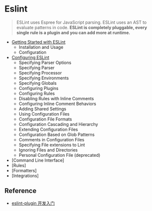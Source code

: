 # Eslint

> ESLint uses Espree for JavaScript parsing.
> ESLint uses an AST to evaluate patterns in code.
> **ESLint is completely pluggable, every single rule is a plugin and you can add more at runtime.**

- [Getting Started with ESLint](https://eslint.org/docs/user-guide/getting-started)
    - Installation and Usage
    - Configuration
- [Configuring ESLint](https://eslint.org/docs/user-guide/configuring)
    - Specifying Parser Options
    - Specifying Parser
    - Specifying Processor
    - Specifying Environments
    - Specifying Globals
    - Configuring Plugins
    - Configuring Rules
    - Disabling Rules with Inline Comments
    - Configuring Inline Comment Behaviors
    - Adding Shared Settings
    - Using Configuration Files
    - Configuration File Formats
    - Configuration Cascading and Hierarchy
    - Extending Configuration Files
    - Configuration Based on Glob Patterns
    - Comments in Configuration Files
    - Specifying File extensions to Lint
    - Ignoring Files and Directories
    - Personal Configuration File (deprecated)
- [Command Line Interface]
- [Rules]
- [Formatters]
- [Integrations]


<h2 id="Reference">Reference</h2>

- [eslint-plugin 开发入门](https://www.jianshu.com/p/f3fddccb059a)
